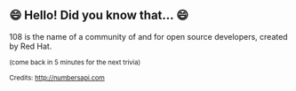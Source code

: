 ## 😄 Hello! Did you know that... 😄
108 is the name of a community of and for open source developers, created by Red Hat.

<sup>(come back in 5 minutes for the next trivia)</sup>


<sup>Credits: http://numbersapi.com</sup>
